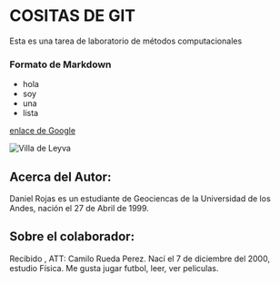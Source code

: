 # COSITAS DE GIT
Esta es una tarea de laboratorio de métodos computacionales 

### Formato de Markdown 

* hola
* soy 
* una 
* lista

[enlace de Google](https://www.google.com/)

![Villa de Leyva](https://upload.wikimedia.org/wikipedia/commons/thumb/4/40/Panor%C3%A1mica_de_Villa_de_Leyva.jpg/1024px-Panor%C3%A1mica_de_Villa_de_Leyva.jpg)


## Acerca del Autor:

Daniel Rojas es un estudiante de Geociencas de la Universidad de los Andes, nación el 27 de Abril de 1999. 


## Sobre el colaborador:
Recibido , ATT: Camilo Rueda Perez. Nací el 7 de diciembre del 2000, estudio Física. Me gusta jugar futbol, leer, ver peliculas.
